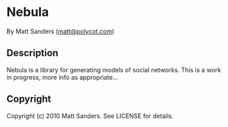Nebula
======

By Matt Sanders (matt@polycot.com)


Description
-----------

Nebula is a library for generating models of social networks. This is a work in progress, more info as appropriate...


Copyright
---------

Copyright (c) 2010 Matt Sanders. See LICENSE for details.